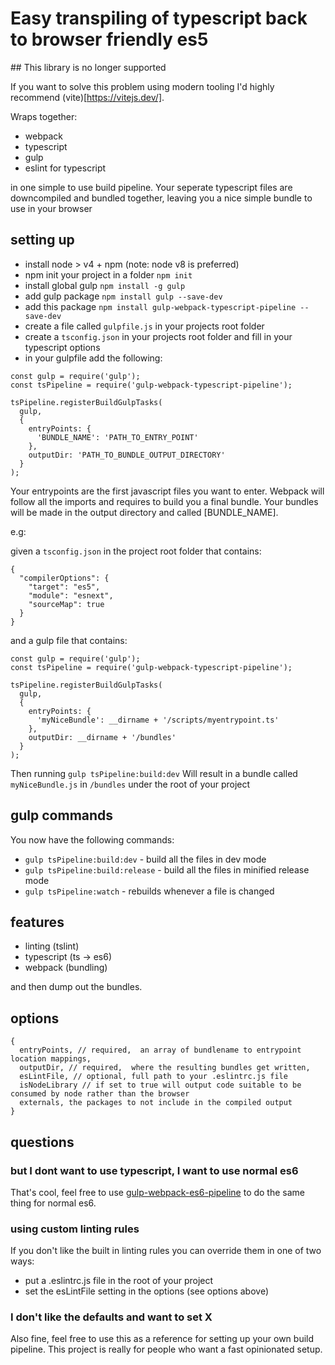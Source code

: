 # Easy transpiling of typescript back to browser friendly es5

## This library is no longer supported

If you want to solve this problem using modern tooling I'd highly recommend (vite)[https://vitejs.dev/]. 

Wraps together:

- webpack
- typescript
- gulp
- eslint for typescript

in one simple to use build pipeline. Your seperate typescript files are downcompiled and bundled together,
leaving you a nice simple bundle to use in your browser

## setting up

- install node > v4 + npm (note: node v8 is preferred)
- npm init your project in a folder `npm init`
- install global gulp `npm install -g gulp`
- add gulp package `npm install gulp --save-dev`
- add this package `npm install gulp-webpack-typescript-pipeline --save-dev`
- create a file called `gulpfile.js` in your projects root folder
- create a `tsconfig.json` in your projects root folder and fill in your typescript options
- in your gulpfile add the following:

```
const gulp = require('gulp');
const tsPipeline = require('gulp-webpack-typescript-pipeline');

tsPipeline.registerBuildGulpTasks(
  gulp,
  {
    entryPoints: {
      'BUNDLE_NAME': 'PATH_TO_ENTRY_POINT'
    },
    outputDir: 'PATH_TO_BUNDLE_OUTPUT_DIRECTORY'
  }
);

```

Your entrypoints are the first javascript files you want to enter. Webpack will
follow all the imports and requires to build you a final bundle.
Your bundles will be made in the output directory and called [BUNDLE_NAME].

e.g:

given a `tsconfig.json` in the project root folder that contains:

```
{
  "compilerOptions": {
    "target": "es5",
    "module": "esnext",
    "sourceMap": true
  }
}
```

and a gulp file that contains:

```
const gulp = require('gulp');
const tsPipeline = require('gulp-webpack-typescript-pipeline');

tsPipeline.registerBuildGulpTasks(
  gulp,
  {
    entryPoints: {
      'myNiceBundle': __dirname + '/scripts/myentrypoint.ts'
    },
    outputDir: __dirname + '/bundles'
  }
);
```

Then running `gulp tsPipeline:build:dev` Will result in a bundle called `myNiceBundle.js` in `/bundles` under the root of your project

## gulp commands

You now have the following commands:

- `gulp tsPipeline:build:dev` - build all the files in dev mode
- `gulp tsPipeline:build:release` - build all the files in minified release mode
- `gulp tsPipeline:watch` - rebuilds whenever a file is changed

## features

- linting (tslint)
- typescript (ts -> es6)
- webpack (bundling)

and then dump out the bundles.

## options

```
{
  entryPoints, // required,  an array of bundlename to entrypoint location mappings,
  outputDir, // required,  where the resulting bundles get written,
  esLintFile, // optional, full path to your .eslintrc.js file
  isNodeLibrary // if set to true will output code suitable to be consumed by node rather than the browser
  externals, the packages to not include in the compiled output
}
```

## questions

### but I dont want to use typescript, I want to use normal es6

That's cool, feel free to use [gulp-webpack-es6-pipeline](https://github.com/stevejhiggs/gulp-webpack-es6-pipeline)
to do the same thing for normal es6.

### using custom linting rules

If you don't like the built in linting rules you can override them in one of two ways:

- put a .eslintrc.js file in the root of your project
- set the esLintFile setting in the options (see options above)

### I don't like the defaults and want to set X

Also fine, feel free to use this as a reference for setting up your own build pipeline.
This project is really for people who want a fast opinionated setup.
